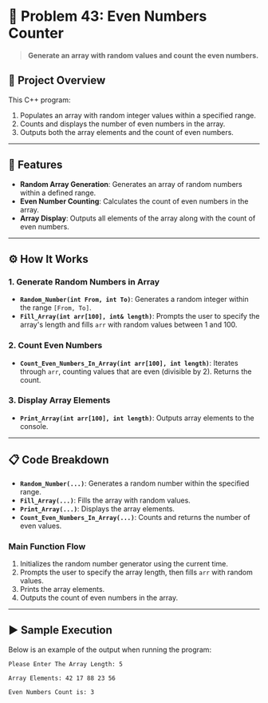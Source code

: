 # 🔢 Problem 43: Even Numbers Counter

> **Generate an array with random values and count the even numbers.**

## 📘 Project Overview
This C++ program:
1. Populates an array with random integer values within a specified range.
2. Counts and displays the number of even numbers in the array.
3. Outputs both the array elements and the count of even numbers.

---

## 🌟 Features
- **Random Array Generation**: Generates an array of random numbers within a defined range.
- **Even Number Counting**: Calculates the count of even numbers in the array.
- **Array Display**: Outputs all elements of the array along with the count of even numbers.

---

## ⚙️ How It Works
### 1. Generate Random Numbers in Array
- **`Random_Number(int From, int To)`**: Generates a random integer within the range `[From, To]`.
- **`Fill_Array(int arr[100], int& length)`**: Prompts the user to specify the array's length and fills `arr` with random values between 1 and 100.

### 2. Count Even Numbers
- **`Count_Even_Numbers_In_Array(int arr[100], int length)`**: Iterates through `arr`, counting values that are even (divisible by 2). Returns the count.

### 3. Display Array Elements
- **`Print_Array(int arr[100], int length)`**: Outputs array elements to the console.

---

## 📋 Code Breakdown
- **`Random_Number(...)`**: Generates a random number within the specified range.
- **`Fill_Array(...)`**: Fills the array with random values.
- **`Print_Array(...)`**: Displays the array elements.
- **`Count_Even_Numbers_In_Array(...)`**: Counts and returns the number of even values.

### Main Function Flow
1. Initializes the random number generator using the current time.
2. Prompts the user to specify the array length, then fills `arr` with random values.
3. Prints the array elements.
4. Outputs the count of even numbers in the array.

---

## ▶️ Sample Execution
Below is an example of the output when running the program:

```plaintext
Please Enter The Array Length: 5

Array Elements: 42 17 88 23 56 

Even Numbers Count is: 3
